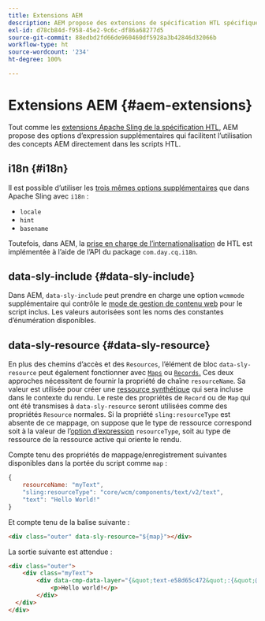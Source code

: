 ```yaml
---
title: Extensions AEM
description: AEM propose des extensions de spécification HTL spécifiques à AEM pour votre commodité en tant que développeur.
exl-id: d78cb84d-f958-45e2-9c6c-df86a68277d5
source-git-commit: 88edbd2fd66de960460df5928a3b42846d32066b
workflow-type: ht
source-wordcount: '234'
ht-degree: 100%

---
```


# Extensions AEM {#aem-extensions}

Tout comme les [extensions Apache Sling de la spécification HTL](https://sling.apache.org/documentation/bundles/scripting/scripting-htl.html#extensions-of-the-htl-specification-1), AEM propose des options d’expression supplémentaires qui facilitent l’utilisation des concepts AEM directement dans les scripts HTL.

## i18n {#i18n}

Il est possible d’utiliser les [trois mêmes options supplémentaires](https://sling.apache.org/documentation/bundles/scripting/scripting-htl.html#i18n) que dans Apache Sling avec `i18n` :

* `locale`
* `hint`
* `basename`

Toutefois, dans AEM, la [prise en charge de l’internationalisation](https://experienceleague.adobe.com/docs/experience-manager-65/developing/components/internationalization/i18n-dev.html?lang=fr) de HTL est implémentée à l’aide de l’API du package `com.day.cq.i18n`.

## data-sly-include {#data-sly-include}

Dans AEM, `data-sly-include` peut prendre en charge une option `wcmmode` supplémentaire qui contrôle le [mode de gestion de contenu web](https://developer.adobe.com/experience-manager/reference-materials/cloud-service/javadoc/com/day/cq/wcm/api/WCMMode.html) pour le script inclus. Les valeurs autorisées sont les noms des constantes d’énumération disponibles.

## data-sly-resource {#data-sly-resource}

En plus des chemins d’accès et des `Resources`, l’élément de bloc `data-sly-resource` peut également fonctionner avec [`Maps`](https://docs.oracle.com/en/java/javase/11/docs/api/java.base/java/util/Map.html) ou [`Records`.](https://github.com/apache/sling-org-apache-sling-scripting-sightly-runtime/blob/master/src/main/java/org/apache/sling/scripting/sightly/Record.java) Ces deux approches nécessitent de fournir la propriété de chaîne `resourceName`. Sa valeur est utilisée pour créer une [ressource synthétique](https://www.javadoc.io/doc/org.apache.sling/org.apache.sling.api/latest/org/apache/sling/api/resource/SyntheticResource.html) qui sera incluse dans le contexte du rendu. Le reste des propriétés de `Record` ou de `Map` qui ont été transmises à `data-sly-resource` seront utilisées comme des propriétés `Resource` normales. Si la propriété `sling:resourceType` est absente de ce mappage, on suppose que le type de ressource correspond soit à la valeur de l’[option d’expression](https://github.com/adobe/htl-spec/blob/1.4/SPECIFICATION.md#229-resource) `resourceType`, soit au type de ressource de la ressource active qui oriente le rendu.

Compte tenu des propriétés de mappage/enregistrement suivantes disponibles dans la portée du script comme `map` :

```javascript
{
    resourceName: "myText",
    "sling:resourceType": "core/wcm/components/text/v2/text",
    "text": "Hello World!"
}
```

Et compte tenu de la balise suivante :

```html
<div class="outer" data-sly-resource="${map}"></div>
```

La sortie suivante est attendue :

```html
<div class="outer">
    <div class="myText">
        <div data-cmp-data-layer="{&quot;text-e58d65c472&quot;:{&quot;@type&quot;:&quot;core/wcm/components/text/v2/text&quot;,&quot;xdm:text&quot;:&quot;<p>Hello world!</p>&quot;}}" id="text-e58d65c472" class="cmp-text">
            <p>Hello world!</p>
        </div>
  </div>
</div>
```
